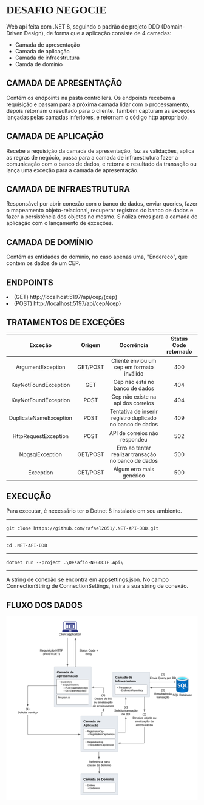 <h1 style="font-family: 'Century';">
DESAFIO NEGOCIE
</h1>

Web api feita com .NET 8, seguindo o padrão de projeto DDD (Domain-Driven Design),
de forma que a aplicação consiste de 4 camadas:

- Camada de apresentação
- Camada de aplicação
- Camada de infraestrutura
- Camda de domínio

## CAMADA DE APRESENTAÇÃO

Contém os endpoints na pasta controllers. Os endpoints recebem a requisição e passam para a próxima camada lidar com o processamento, depois retornam o resultado para o cliente. Também capturam as exceções lançadas pelas camadas inferiores, e retornam o código http apropriado.

## CAMADA DE APLICAÇÃO

Recebe a requisição da camada de apresentação, faz as validações, aplica as regras de negócio, passa para a camada de infraestrutura fazer a comunicação com o banco de dados, e retorna o resultado da transação ou lança uma exceção para a camada de apresentação.

## CAMADA DE INFRAESTRUTURA

Responsável por abrir conexão com o banco de dados, enviar queries, fazer o mapeamento objeto-relacional, recuperar registros do banco de dados e fazer a persistência dos objetos no mesmo. Sinaliza erros para a camada de aplicação com o lançamento de exceções.

## CAMADA DE DOMÍNIO

Contém as entidades do domínio, no caso apenas uma, "Endereco", que contém os dados de um CEP.

## ENDPOINTS

<lu>
    <li>
        (GET) http://localhost:5197/api/cep/{cep} 
    </li>
    <li>
        (POST) http://localhost:5197/api/cep/{cep} 
    </li>
</lu>

## TRATAMENTOS DE EXCEÇÕES

|       Exceção         |Origem   |       Ocorrência                                        | Status Code retornado |
|        :---:          |:---:    |        :---:                                            |:---:                  |
|ArgumentException      |GET/POST |Cliente enviou um cep em formato inválido                |400                    |
|KeyNotFoundException   |GET      |Cep não está no banco de dados                           |404                    |
|KeyNotFoundException   |POST     |Cep não existe na api dos correios                       |404                    |
|DuplicateNameException |POST     |Tentativa de inserir registro duplicado no banco de dados|409                    |
|HttpRequestException   |POST     |API de correios não respondeu                            |502                    |
|NpgsqlException        |GET/POST |Erro ao tentar realizar transação no banco de dados      |500                    |
|Exception              |GET/POST |Algum erro mais genérico                                 |500                    |

## EXECUÇÃO

Para executar, é necessário ter o Dotnet 8 instalado em seu ambiente.

---

    git clone https://github.com/rafael2051/.NET-API-DDD.git

---

    cd .NET-API-DDD

---

    dotnet run --project .\Desafio-NEGOCIE.Api\

---

A string de conexão se encontra em appsettings.json. No campo ConnectionString de ConnectionSettings, insira a sua string de conexão.

## FLUXO DOS DADOS

![Diagrama DDD](img/Diagrama-DDD-Do-Projeto.png)